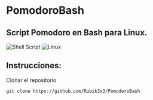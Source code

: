 # PomodoroBash 

## Script Pomodoro en Bash para Linux.

![Shell Script](https://img.shields.io/badge/shell_script-%23121011.svg?style=for-the-badge&logo=gnu-bash&logoColor=white)
![Linux](https://img.shields.io/badge/Linux-FCC624?style=for-the-badge&logo=linux&logoColor=black)

## Instrucciones: 

Clonar el repositorio
```
git clone https://github.com/Rubik3x3/PomodoroBash
```
